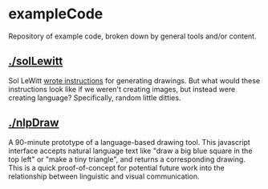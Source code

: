 # exampleCode

Repository of example code, broken down by general tools and/or content.

## [./solLewitt](https://github.com/annagarbier/exampleCode/edit/master/solLewitt)

Sol LeWitt [wrote instructions](https://www.google.com/search?q=sol+lewitt+wall+drawing+instructions&rlz=1C5CHFA_enUS807US807&source=lnms&tbm=isch&sa=X&ved=0ahUKEwjk-Py8h_bgAhVCZN8KHZKrBV4Q_AUIDigB&biw=1440&bih=766) for generating drawings. But what would these instructions look like if we weren't creating images, but instead were creating language? Specifically, random little ditties.

## [./nlpDraw](https://github.com/annagarbier/exampleCode/edit/master/nlpDraw)

A 90-minute prototype of a language-based drawing tool. This javascript interface accepts natural language text like "draw a big blue square in the top left" or "make a tiny triangle", and returns a corresponding drawing. This is a quick proof-of-concept for potential future work into the relationship between linguistic and visual communication.
